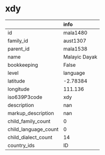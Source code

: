 # xdy
|                      | info          |
|:---------------------|:--------------|
| id                   | mala1480      |
| family_id            | aust1307      |
| parent_id            | mala1538      |
| name                 | Malayic Dayak |
| bookkeeping          | False         |
| level                | language      |
| latitude             | -2.78384      |
| longitude            | 111.136       |
| iso639P3code         | xdy           |
| description          | nan           |
| markup_description   | nan           |
| child_family_count   | 0             |
| child_language_count | 0             |
| child_dialect_count  | 14            |
| country_ids          | ID            |